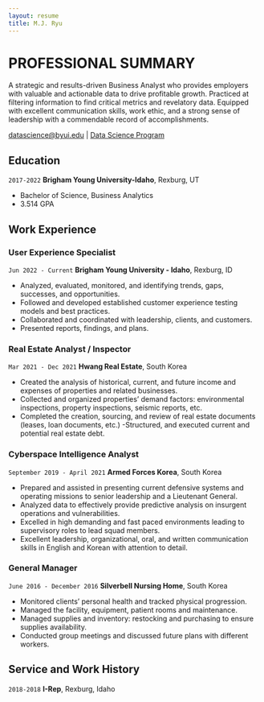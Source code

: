 ```yaml
---
layout: resume
title: M.J. Ryu
---
```

# PROFESSIONAL SUMMARY
A strategic and results-driven Business Analyst who provides employers with valuable and actionable data to drive profitable growth. Practiced at filtering information to find critical metrics and revelatory data. Equipped with excellent communication skills, work ethic, and a strong sense of leadership with a commendable record of accomplishments.

<div id="webaddress">
<a href="datascience@byui.edu">datascience@byui.edu</a>
| <a href="https://byuidatascience.github.io/development.html">Data Science Program</a>
</div>

<!-- https://www.monique.tech/the-art-of-markdown -->


## Education

`2017-2022`
__Brigham Young University-Idaho__, Rexburg, UT

- Bachelor of Science, Business Analytics
- 3.514 GPA



## Work Experience

### User Experience Specialist
`Jun 2022 - Current`
__Brigham Young University - Idaho__, Rexburg, ID

- Analyzed, evaluated, monitored, and identifying trends, gaps, successes, and opportunities.
- Followed and developed established customer experience testing models and best practices.
- Collaborated and coordinated with leadership, clients, and customers.
- Presented reports, findings, and plans.

### Real Estate Analyst / Inspector

`Mar 2021 - Dec 2021`
__Hwang Real Estate__, South Korea

- Created the analysis of historical, current, and future income and expenses of properties and related
businesses.
- Collected and organized properties’ demand factors: environmental inspections, property inspections, seismic reports, etc.
- Completed the creation, sourcing, and review of real estate documents (leases, loan documents, etc.)
-Structured, and executed current and potential real estate debt.

### Cyberspace Intelligence Analyst

`September 2019 - April 2021`
__Armed Forces Korea__, South Korea

- Prepared and assisted in presenting current defensive systems and operating missions to senior leadership and a Lieutenant General.
- Analyzed data to effectively provide predictive analysis on insurgent operations and vulnerabilities.
- Excelled in high demanding and fast paced environments leading to supervisory roles to lead squad
members. 
- Excellent leadership, organizational, oral, and written communication skills in English and Korean with
attention to detail.


### General Manager

`June 2016 - December 2016`
__Silverbell Nursing Home__, South Korea

- Monitored clients’ personal health and tracked physical progression.
- Managed the facility, equipment, patient rooms and maintenance.
- Managed supplies and inventory: restocking and purchasing to ensure supplies availability.
- Conducted group meetings and discussed future plans with different workers.


## Service and Work History

`2018-2018`
__I-Rep__, Rexburg, Idaho



<!-- ### Footer

Last updated: May 2013 -->


